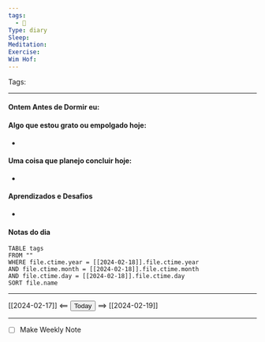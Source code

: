 ```yaml
---
tags:
  - 📝
Type: diary
Sleep: 
Meditation: 
Exercise: 
Wim Hof:
---
```


Tags:  

---
#### Ontem Antes de Dormir eu:

#### Algo que estou grato ou empolgado hoje:
- 

#### Uma coisa que planejo concluir hoje:
- 

#### Aprendizados e Desafios
- 

#### Notas do dia
```dataview
TABLE tags
FROM ""
WHERE file.ctime.year = [[2024-02-18]].file.ctime.year
AND file.ctime.month = [[2024-02-18]].file.ctime.month
AND file.ctime.day = [[2024-02-18]].file.ctime.day
SORT file.name
```

---

[[2024-02-17]] <== <button class="date_button_today">Today</button> ==> [[2024-02-19]]

---




- [ ] Make Weekly Note
